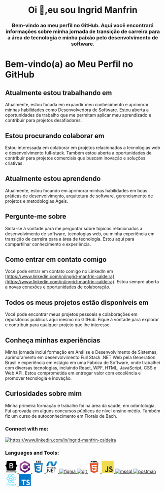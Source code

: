 <h1 align="center">Oi 👋,eu sou Ingrid Manfrin</h1>
<h3 align="center">Bem-vindo ao meu perfil no GitHub. Aqui você encontrará informações sobre minha jornada de transição de carreira para a área de tecnologia e minha paixão pelo desenvolvimento de software.</h3>

# Bem-vindo(a) ao Meu Perfil no GitHub

## Atualmente estou trabalhando em

Atualmente, estou focada em expandir meu conhecimento e aprimorar minhas habilidades como Desenvolvedora de Software. Estou aberta a oportunidades de trabalho que me permitam aplicar meu aprendizado e contribuir para projetos desafiadores.

## Estou procurando colaborar em

Estou interessada em colaborar em projetos relacionados a tecnologias web e desenvolvimento full-stack. Também estou aberta a oportunidades de contribuir para projetos comerciais que buscam inovação e soluções criativas.

## Atualmente estou aprendendo

Atualmente, estou focando em aprimorar minhas habilidades em boas práticas de desenvolvimento, arquitetura de software, gerenciamento de projetos e metodologias Ágeis.

## Pergunte-me sobre

Sinta-se à vontade para me perguntar sobre tópicos relacionados a desenvolvimento de software, tecnologias web, ou minha experiência em transição de carreira para a área de tecnologia. Estou aqui para compartilhar conhecimento e experiência.

## Como entrar em contato comigo

Você pode entrar em contato comigo no LinkedIn em [https://www.linkedin.com/in/ingrid-manfrin-caldeira](https://www.linkedin.com/in/ingrid-manfrin-caldeira). Estou sempre aberta a novas conexões e oportunidades de colaboração.

## Todos os meus projetos estão disponíveis em

Você pode encontrar meus projetos pessoais e colaborações em repositórios públicos aqui mesmo no GitHub. Fique à vontade para explorar e contribuir para qualquer projeto que lhe interesse.

## Conheça minhas experiências

Minha jornada inclui formação em Análise e Desenvolvimento de Sistemas, aprimoramento em desenvolvimento Full Stack .NET Web pela Generation Brasil e experiência em estágio em uma Fábrica de Software, onde trabalhei com diversas tecnologias, incluindo React, WPF, HTML, JavaScript, CSS e Web API. Estou comprometida em entregar valor com excelência e promover tecnologia e inovação.

## Curiosidades sobre mim

Minha primeira formação e trabalho foi na área da saúde, em odontologia. Fui aprovada em alguns concursos públicos de nível ensino médio. Também fiz um curso de autoconhecimento em Florais de Bach.


<h3 align="left">Connect with me:</h3>
<p align="left">
<a href="https://linkedin.com/in/https://www.linkedin.com/in/ingrid-manfrin-caldeira" target="blank"><img align="center" src="https://raw.githubusercontent.com/rahuldkjain/github-profile-readme-generator/master/src/images/icons/Social/linked-in-alt.svg" alt="https://www.linkedin.com/in/ingrid-manfrin-caldeira" height="30" width="40" /></a>
</p>

<h3 align="left">Languages and Tools:</h3>
<p align="left"> <a href="https://getbootstrap.com" target="_blank" rel="noreferrer"> <img src="https://raw.githubusercontent.com/devicons/devicon/master/icons/bootstrap/bootstrap-plain-wordmark.svg" alt="bootstrap" width="40" height="40"/> </a> <a href="https://www.w3schools.com/cs/" target="_blank" rel="noreferrer"> <img src="https://raw.githubusercontent.com/devicons/devicon/master/icons/csharp/csharp-original.svg" alt="csharp" width="40" height="40"/> </a> <a href="https://www.w3schools.com/css/" target="_blank" rel="noreferrer"> <img src="https://raw.githubusercontent.com/devicons/devicon/master/icons/css3/css3-original-wordmark.svg" alt="css3" width="40" height="40"/> </a> <a href="https://dotnet.microsoft.com/" target="_blank" rel="noreferrer"> <img src="https://raw.githubusercontent.com/devicons/devicon/master/icons/dot-net/dot-net-original-wordmark.svg" alt="dotnet" width="40" height="40"/> </a> <a href="https://www.figma.com/" target="_blank" rel="noreferrer"> <img src="https://www.vectorlogo.zone/logos/figma/figma-icon.svg" alt="figma" width="40" height="40"/> </a> <a href="https://git-scm.com/" target="_blank" rel="noreferrer"> <img src="https://www.vectorlogo.zone/logos/git-scm/git-scm-icon.svg" alt="git" width="40" height="40"/> </a> <a href="https://www.w3.org/html/" target="_blank" rel="noreferrer"> <img src="https://raw.githubusercontent.com/devicons/devicon/master/icons/html5/html5-original-wordmark.svg" alt="html5" width="40" height="40"/> </a> <a href="https://developer.mozilla.org/en-US/docs/Web/JavaScript" target="_blank" rel="noreferrer"> <img src="https://raw.githubusercontent.com/devicons/devicon/master/icons/javascript/javascript-original.svg" alt="javascript" width="40" height="40"/> </a> <a href="https://www.microsoft.com/en-us/sql-server" target="_blank" rel="noreferrer"> <img src="https://www.svgrepo.com/show/303229/microsoft-sql-server-logo.svg" alt="mssql" width="40" height="40"/> </a> <a href="https://postman.com" target="_blank" rel="noreferrer"> <img src="https://www.vectorlogo.zone/logos/getpostman/getpostman-icon.svg" alt="postman" width="40" height="40"/> </a> <a href="https://reactjs.org/" target="_blank" rel="noreferrer"> <img src="https://raw.githubusercontent.com/devicons/devicon/master/icons/react/react-original-wordmark.svg" alt="react" width="40" height="40"/> </a> <a href="https://www.typescriptlang.org/" target="_blank" rel="noreferrer"> <img src="https://raw.githubusercontent.com/devicons/devicon/master/icons/typescript/typescript-original.svg" alt="typescript" width="40" height="40"/> </a> </p>
